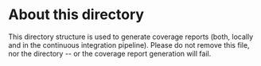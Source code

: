 # About this directory

This directory structure is used to generate coverage reports (both, locally and in the continuous integration pipeline).
Please do not remove this file, nor the directory -- or the coverage report generation will fail.

